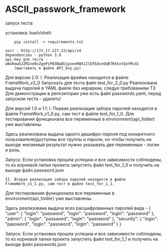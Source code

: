 # ASCII_passwork_framework


запуск теста:

установка:
	bash/shell:

		pip install -r requirements.txt

	хост - http://172.17.127.22/api/v4
	dependencies - python 3.9
    api-key для теста - wNxRewGJZM2xe0xZgePsPB3BwOUjpsenRWXiIlQfEAsnOqR7NtkxtEeYMc41
		(выставить в файле API_key.py)

Для версии 2.0:
    I. Реализация фрейма находится в файле FrameWork_v2_0
    Запускать для теста файл test_for_2_0.py
    Реализована выдача паролей в YAML файле без иерархии, следуя требованиям ТЗ
    Для демонстрации в репозитории уже есть файл passwords.yaml, перед запуском теста - удалить!


Для версий 1.0 и 1.1:
    I. Первая реализация забора паролей находится в файле FrameWork_v1_0.py, сам тест в файле test_for_1_0.
Для тестирования функционала все переменные в environment(api_folder) уже выставлены.

Здесь реализована выдача одного дешифро-пароля под конкретного пользователя(доступны все группы и пароли,
но чтобы получить на выходе желаемый результат нужно указывать две переменные - логин и роль.

Запуск:
    Если установка прошла успешна и все зависимости соблюдены,
    то из корневой папки проекта запустить файл test_for_1_0 и получить на выходе файл password.json

    II. Вторая реализация забора паролей находится в файле FrameWork_v1_1.py, сам тест в файле test_for_1_1.
Для тестирования функционала все переменные в environment(api_folder) уже выставлены.

Здесь реализована выдача всех расшифрованных паролей вида - {
                                      "user": {
                                        "login": "password",
                                        "login": "password",
                                        "login": "password"
                                      },
                                      "admin": {
                                        "login": "password",
                                        "login": "password"
                                      },
                                      "security": {
                                        "login": "password",
                                        "login": "password",
                                        "login": "password"
                                      }
                                    }

Запуск:
    Если установка прошла успешна и все зависимости соблюдены,
    то из корневой папки проекта запустить файл test_for_1_1 и получить на выходе файл passwords.json


